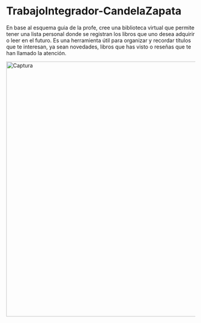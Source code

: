 # TrabajoIntegrador-CandelaZapata

En base al esquema guia de la profe, cree una biblioteca virtual que permite tener una lista personal donde se registran los libros que uno desea adquirir o leer en el futuro. Es una herramienta útil para organizar y recordar títulos que te interesan, ya sean novedades, libros que has visto o reseñas que te han llamado la atención.

<img width="1352" height="681" alt="Captura" src="https://github.com/user-attachments/assets/ca57885c-0572-4a7f-b0fa-201a192c26c1" />
